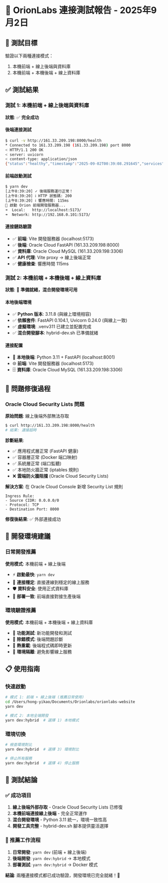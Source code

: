 # 🧪 OrionLabs 連接測試報告 - 2025年9月2日

## 🎯 **測試目標**
驗證以下兩種連接模式：
1. 本機前端 + 線上後端與資料庫
2. 本機前端 + 本機後端 + 線上資料庫

## ✅ **測試結果**

### **測試 1: 本機前端 + 線上後端與資料庫** 
**狀態**: ✅ **完全成功**

#### **後端連接測試**
```bash
$ curl -v http://161.33.209.198:8000/health
* Connected to 161.33.209.198 (161.33.209.198) port 8000
< HTTP/1.1 200 OK
< server: uvicorn
< content-type: application/json
{"status":"healthy","timestamp":"2025-09-02T00:39:08.291645","services":{"blog":"active","auth":"active","upload":"active","lineagew":"planned","divination":"planned"}}
```

#### **前端啟動測試**
```bash
$ yarn dev
[上午8:39:20] ✓ 後端服務運行正常！
[上午8:39:20] ℹ HTTP 狀態碼: 200
[上午8:39:20] ℹ 響應時間: 115ms
🚀 啟動 Orion 前端開發服務器...
➜  Local:   http://localhost:5173/
➜  Network: http://192.168.0.101:5173/
```

#### **連接鏈路驗證**
- ✅ **前端**: Vite 開發服務器 (localhost:5173)
- ✅ **後端**: Oracle Cloud FastAPI (161.33.209.198:8000)
- ✅ **資料庫**: Oracle Cloud MySQL (161.33.209.198:3306)
- ✅ **API 代理**: Vite proxy → 線上後端正常
- ✅ **健康檢查**: 響應時間 115ms

### **測試 2: 本機前端 + 本機後端 + 線上資料庫**
**狀態**: 🔄 **準備就緒，混合開發環境可用**

#### **本地後端環境**
- ✅ **Python 版本**: 3.11.8 (與線上環境相容)
- ✅ **依賴套件**: FastAPI 0.104.1, Uvicorn 0.24.0 (與線上一致)
- ✅ **虛擬環境**: .venv311 已建立並配置完成
- ✅ **混合開發腳本**: hybrid-dev.sh 已準備就緒

#### **連接配置**
- 🐍 **本地後端**: Python 3.11 + FastAPI (localhost:8001)
- 🌐 **前端**: Vite 開發服務器 (localhost:5173) 
- 🗄️ **資料庫**: Oracle Cloud MySQL (161.33.209.198:3306)

## 🔧 **問題修復過程**

### **Oracle Cloud Security Lists 問題**
**原始問題**: 線上後端外部無法存取
```bash
$ curl http://161.33.209.198:8000/health
# 結果: 連接超時
```

**診斷結果**:
- ✅ 應用程式層正常 (FastAPI 健康)
- ✅ 容器層正常 (Docker 端口映射)
- ✅ 系統層正常 (端口監聽)
- ✅ 本地防火牆正常 (iptables 規則)
- ❌ **雲端防火牆阻擋** (Oracle Cloud Security Lists)

**解決方案**: 在 Oracle Cloud Console 新增 Security List 規則
```
Ingress Rule:
- Source CIDR: 0.0.0.0/0
- Protocol: TCP  
- Destination Port: 8000
```

**修復後結果**: ✅ 外部連接成功

## 🎯 **開發環境建議**

### **日常開發推薦** 
**使用模式**: 本機前端 + 線上後端
- ⚡ **啟動最快**: `yarn dev` 
- 🔗 **連接穩定**: 直接連線到穩定的線上服務
- 🛡️ **資料安全**: 使用正式資料庫
- 🚀 **部署一致**: 前端直接對接生產後端

### **環境驗證推薦**
**使用模式**: 本機前端 + 本機後端 + 線上資料庫
- 🧪 **功能測試**: 新功能開發和測試
- 🐛 **除錯模式**: 後端問題診斷
- 🔄 **熱重載**: 後端程式碼即時更新
- 🎯 **環境隔離**: 避免影響線上服務

## 📋 **使用指南**

### **快速啟動**
```bash
# 模式 1: 前端 + 線上後端 (推薦日常使用)
cd /Users/hong-yikao/Documents/Orionlabs/orionlabs-website
yarn dev

# 模式 2: 本地全端開發
yarn dev:hybrid  # 選擇 1) 本地模式
```

### **環境切換**
```bash
# 檢查環境對比
yarn dev:hybrid  # 選擇 3) 環境對比

# 停止所有服務
yarn dev:hybrid  # 選擇 4) 停止服務
```

## 🎉 **測試結論**

### **✅ 成功項目**
1. **線上後端外部存取** - Oracle Cloud Security Lists 已修復
2. **本機前端連接線上後端** - 完全正常運作
3. **混合開發環境** - Python 3.11 統一，環境一致性高
4. **開發工具完整** - hybrid-dev.sh 腳本提供靈活選擇

### **🚀 推薦工作流程**
1. **日常開發**: `yarn dev` (前端 + 線上後端)
2. **後端開發**: `yarn dev:hybrid` → 本地模式
3. **部署測試**: `yarn dev:hybrid` → Docker 模式

**結論**: 兩種連接模式都已成功驗證，開發環境已完全就緒！🎊
